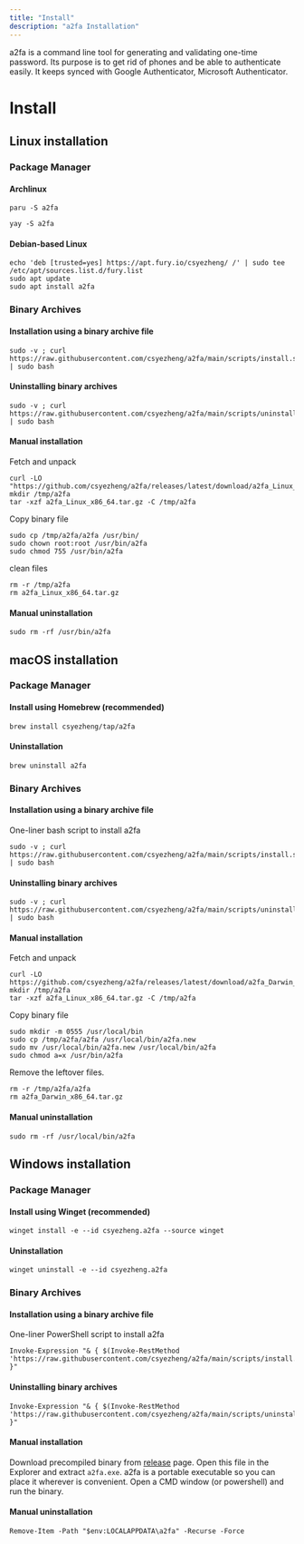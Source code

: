 ```yaml
---
title: "Install"
description: "a2fa Installation"
---
```


a2fa is a command line tool for generating and validating one-time password. Its purpose is to get rid of phones and be able to authenticate easily. It keeps synced with Google Authenticator, Microsoft Authenticator.

# Install

## Linux installation

### Package Manager

#### Archlinux

```
paru -S a2fa
```

```
yay -S a2fa
```

#### Debian-based Linux

```
echo 'deb [trusted=yes] https://apt.fury.io/csyezheng/ /' | sudo tee /etc/apt/sources.list.d/fury.list
sudo apt update
sudo apt install a2fa
```

### Binary Archives

#### Installation using a binary archive file

```
sudo -v ; curl https://raw.githubusercontent.com/csyezheng/a2fa/main/scripts/install.sh | sudo bash
```

#### Uninstalling binary archives

```
sudo -v ; curl https://raw.githubusercontent.com/csyezheng/a2fa/main/scripts/uninstall.sh | sudo bash
```

#### Manual installation

Fetch and unpack

    curl -LO "https://github.com/csyezheng/a2fa/releases/latest/download/a2fa_Linux_x86_64.tar.gz"
    mkdir /tmp/a2fa
    tar -xzf a2fa_Linux_x86_64.tar.gz -C /tmp/a2fa

Copy binary file

    sudo cp /tmp/a2fa/a2fa /usr/bin/
    sudo chown root:root /usr/bin/a2fa
    sudo chmod 755 /usr/bin/a2fa

clean files

```
rm -r /tmp/a2fa
rm a2fa_Linux_x86_64.tar.gz
```

#### Manual uninstallation

```
sudo rm -rf /usr/bin/a2fa
```

## macOS installation

### Package Manager

#### Install using Homebrew (recommended)

```
brew install csyezheng/tap/a2fa
```

#### Uninstallation

```
brew uninstall a2fa
```

### Binary Archives

#### Installation using a binary archive file

One-liner bash script to install a2fa

    sudo -v ; curl https://raw.githubusercontent.com/csyezheng/a2fa/main/scripts/install.sh | sudo bash

#### Uninstalling binary archives

```
sudo -v ; curl https://raw.githubusercontent.com/csyezheng/a2fa/main/scripts/uninstall.sh | sudo bash
```

#### Manual installation

Fetch and unpack

    curl -LO https://github.com/csyezheng/a2fa/releases/latest/download/a2fa_Darwin_x86_64.tar.gz
    mkdir /tmp/a2fa
    tar -xzf a2fa_Linux_x86_64.tar.gz -C /tmp/a2fa

Copy binary file

    sudo mkdir -m 0555 /usr/local/bin
    sudo cp /tmp/a2fa/a2fa /usr/local/bin/a2fa.new
    sudo mv /usr/local/bin/a2fa.new /usr/local/bin/a2fa
    sudo chmod a=x /usr/bin/a2fa

Remove the leftover files.

    rm -r /tmp/a2fa/a2fa 
    rm a2fa_Darwin_x86_64.tar.gz

#### Manual uninstallation

```
sudo rm -rf /usr/local/bin/a2fa
```

## Windows installation

### Package Manager

#### Install using Winget (recommended)

```
winget install -e --id csyezheng.a2fa --source winget
```

#### Uninstallation

```
winget uninstall -e --id csyezheng.a2fa
```

### Binary Archives

#### Installation using a binary archive file

One-liner PowerShell script to install a2fa

```
Invoke-Expression "& { $(Invoke-RestMethod 'https://raw.githubusercontent.com/csyezheng/a2fa/main/scripts/install.ps1') }"
```
#### Uninstalling binary archives

```
Invoke-Expression "& { $(Invoke-RestMethod 'https://raw.githubusercontent.com/csyezheng/a2fa/main/scripts/uninstall.ps1') }"
```

#### Manual installation

Download precompiled binary from [release](https://github.com/csyezheng/a2fa/releases/) page. Open this file in the Explorer and extract `a2fa.exe`. a2fa is a portable executable so you can place it wherever is convenient. Open a CMD window (or powershell) and run the binary.

#### Manual uninstallation

```
Remove-Item -Path "$env:LOCALAPPDATA\a2fa" -Recurse -Force
```

